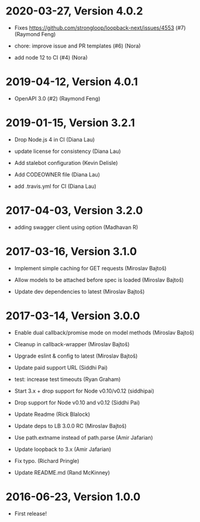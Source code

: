 2020-03-27, Version 4.0.2
=========================

 * Fixes https://github.com/strongloop/loopback-next/issues/4553 (#7) (Raymond Feng)

 * chore: improve issue and PR templates (#6) (Nora)

 * add node 12 to CI (#4) (Nora)


2019-04-12, Version 4.0.1
=========================

 * OpenAPI 3.0 (#2) (Raymond Feng)


2019-01-15, Version 3.2.1
=========================

 * Drop Node.js 4 in CI (Diana Lau)

 * update license for consistency (Diana Lau)

 * Add stalebot configuration (Kevin Delisle)

 * Add CODEOWNER file (Diana Lau)

 * add .travis.yml for CI (Diana Lau)


2017-04-03, Version 3.2.0
=========================

 * adding swagger client using option (Madhavan R)


2017-03-16, Version 3.1.0
=========================

 * Implement simple caching for GET requests (Miroslav Bajtoš)

 * Allow models to be attached before spec is loaded (Miroslav Bajtoš)

 * Update dev dependencies to latest (Miroslav Bajtoš)


2017-03-14, Version 3.0.0
=========================

 * Enable dual callback/promise mode on model methods (Miroslav Bajtoš)

 * Cleanup in callback-wrapper (Miroslav Bajtoš)

 * Upgrade eslint & config to latest (Miroslav Bajtoš)

 * Update paid support URL (Siddhi Pai)

 * test: increase test timeouts (Ryan Graham)

 * Start 3.x + drop support for Node v0.10/v0.12 (siddhipai)

 * Drop support for Node v0.10 and v0.12 (Siddhi Pai)

 * Update Readme (Rick Blalock)

 * Update deps to LB 3.0.0 RC (Miroslav Bajtoš)

 * Use path.extname instead of path.parse (Amir Jafarian)

 * Update loopback to 3.x (Amir Jafarian)

 * Fix typo. (Richard Pringle)

 * Update README.md (Rand McKinney)


2016-06-23, Version 1.0.0
=========================

 * First release!
